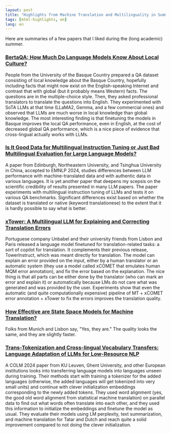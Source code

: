 ```yaml
---
layout: post
title: "Highlights from Machine Translation and Multilinguality in Summer 2024"
tags: [mtml-highlights, en]
lang: en
---
```


Here are summaries of a few papers that I liked during the (long academic) summer.

### [BertaQA: How Much Do Language Models Know About Local Culture?](https://arxiv.org/pdf/2406.07302)

People from the University of the Basque Country prepared a QA dataset consisting of local knowledge about the Basque Country, hopefully including facts that might now exist on the English-speaking Internet and contrast that with global (but it probably means Western) facts. The questions are in the multiple-choice style. Then, they asked professional translators to translate the questions into English. They experimented with SoTA LLMs at that time (LLaMA2, Gemma, and a few commercial ones) and observed that LLMs are much worse in local knowledge than global knowledge. The most interesting finding is that finetuning the models in Basque improves the local QA performance, even in English, at the cost of decreased global QA performance, which is a nice piece of evidence that cross-lingual actually works with LLMs.

### [Is It Good Data for Multilingual Instruction Tuning or Just Bad Multilingual Evaluation for Large Language Models?](https://arxiv.org/pdf/2406.12822v1)

A paper from Edinburgh, Northeastern University, and Tsinghua University in China, accepted to EMNLP 2024, studies differences between LLM performance with machine-translated data and with authentic data in various languages. It is yet another paper that deepens my scepsis on the scientific credibility of results presented in many LLM papers. The paper experiments with multilingual instruction tuning of LLMs and tests it on various QA benchmarks. Significant differences exist based on whether the dataset is translated or native (keyword translationese) to the extent that it is hardly possible to say what is better.

### [xTower: A Multilingual LLM for Explaining and Correcting Translation Errors](https://arxiv.org/abs/2406.19482)

Portuguese company Unbabel and their university friends from Lisbon and Paris released a language model finetuned for translation-related tasks: a sort of copilot for translation. It complements their previous release, TowerInstruct, which was meant directly for translation.
The model can explain an error provided on the input, either by a human translator or an automatic system (they use a model called xCOMET that emulates human MQM error annotation), and fix the error based on the explanation. The nice thing is that all parts can be either done by the translator (who can mark an error and explain it) or automatically because LMs do not care what was generated and was provided by the user.
Experiments show that even the automatic (and quite computationally expensive) pipeline of MT + xCOMET error annotation + xTower to fix the errors improves the translation quality.

### [How Effective are State Space Models for Machine Translation?](https://arxiv.org/abs/2407.05489v1)

Folks from Munich and Lisbon say, "Yes, they are." The quality looks the same, and they are slightly faster.

### [Trans-Tokenization and Cross-lingual Vocabulary Transfers: Language Adaptation of LLMs for Low-Resource NLP](https://arxiv.org/abs/2408.04303v1)

A COLM 2024 paper from KU Leuven, Ghent University, and other European institutions looks into transferring language models into languages unseen during training. Their methods start with training a tokenizer for the added languages (otherwise, the added languages will get tokenized into very small units) and continue with clever initialization embeddings corresponding to the newly added tokens. They used word alignment (yes, the good old word alignment from statistical machine translation) on parallel data to find out what words often translate into each other, and they used this information to initialize the embeddings and finetune the model as usual. They evaluate their models using LM perplexity, text summarization, and machine translation for Tatar and Dutch and reach quite a solid improvement compared to not doing the clever initialization.